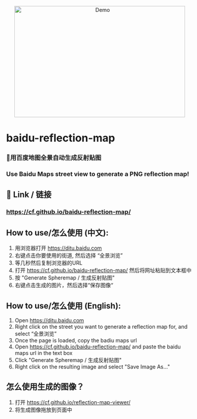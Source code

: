 <p align="center">
  <img width="460" height="300" src="https://github.com/cf/baidu-reflection-map/raw/master/baidu-demo.gif" alt="Demo">
</p>


# baidu-reflection-map
### 🧭用百度地图全景自动生成反射贴图
### Use Baidu Maps street view to generate a PNG reflection map!

## 🔗 Link / 链接 
### https://cf.github.io/baidu-reflection-map/


## How to use/怎么使用 (中文):
1. 用浏览器打开 https://ditu.baidu.com
2. 右键点击你要使用的街道, 然后选择 “全景浏览”
3. 等几秒然后复制浏览器的URL
4. 打开 https://cf.github.io/baidu-reflection-map/ 然后将网址粘贴到文本框中
5. 按 "Generate Spheremap / 生成反射贴图"
6. 右键点击生成的图片，然后选择“保存图像“


## How to use/怎么使用 (English):
1. Open https://ditu.baidu.com
2. Right click on the street you want to generate a reflection map for, and select “全景浏览”
3. Once the page is loaded, copy the badiu maps url
4. Open https://cf.github.io/baidu-reflection-map/ and paste the baidu maps url in the text box
5. Click "Generate Spheremap / 生成反射贴图"
6. Right click on the resulting image and select "Save Image As..."

## 怎么使用生成的图像？
1. 打开 https://cf.github.io/reflection-map-viewer/
2. 将生成图像拖放到页面中

